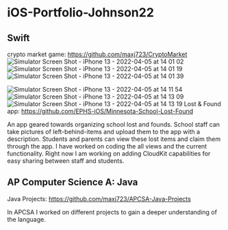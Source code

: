 # iOS-Portfolio-Johnson22

## Swift

crypto market game:
https://github.com/maxj723/CryptoMarket
![Simulator Screen Shot - iPhone 13 - 2022-04-05 at 14 01 02](https://user-images.githubusercontent.com/46984489/161831180-3f1cc0fb-923e-4d04-ae02-998017d472b2.png)
![Simulator Screen Shot - iPhone 13 - 2022-04-05 at 14 01 19](https://user-images.githubusercontent.com/46984489/161831184-3f4c60be-9a0b-4307-9a2e-ed3fc68df01d.png)
![Simulator Screen Shot - iPhone 13 - 2022-04-05 at 14 01 39](https://user-images.githubusercontent.com/46984489/161831186-0474eb20-db97-449d-ae1e-b194c1479c71.png)


![Simulator Screen Shot - iPhone 13 - 2022-04-05 at 14 11 54](https://user-images.githubusercontent.com/46984489/161832126-76e98a2a-1e8d-4680-8b48-3dfd52032e60.png)
![Simulator Screen Shot - iPhone 13 - 2022-04-05 at 14 13 09](https://user-images.githubusercontent.com/46984489/161832130-5640fd5a-fcdc-45f3-b234-d41416f8b31a.png)
![Simulator Screen Shot - iPhone 13 - 2022-04-05 at 14 13 19](https://user-images.githubusercontent.com/46984489/161832131-473d1bd2-d821-4b69-8c3c-e8aa9c90b469.png)
Lost & Found app:
https://github.com/EPHS-iOS/Minnesota-School-Lost-Found

An app geared towards organizing school lost and founds. School staff can take pictures of left-behind-items and upload them to the app with a description. Students and parents can view these lost items and claim them through the app.
I have worked on coding the all views and the current functionality. Right now I am working on adding CloudKit capabilities for easy sharing between staff and students.



## AP Computer Science A: Java


Java Projects: https://github.com/maxj723/APCSA-Java-Projects

In APCSA I worked on different projects to gain a deeper understanding of the language.
